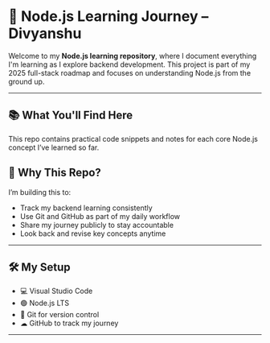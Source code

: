 # 🚀 Node.js Learning Journey – Divyanshu

Welcome to my **Node.js learning repository**, where I document everything I'm learning as I explore backend development. This project is part of my 2025 full-stack roadmap and focuses on understanding Node.js from the ground up.

---

## 📚 What You'll Find Here

This repo contains practical code snippets and notes for each core Node.js concept I’ve learned so far.

## 🧠 Why This Repo?

I’m building this to:
- Track my backend learning consistently
- Use Git and GitHub as part of my daily workflow
- Share my journey publicly to stay accountable
- Look back and revise key concepts anytime

---

## 🛠️ My Setup
- 💻 Visual Studio Code
- 🟢 Node.js LTS
- 🔄 Git for version control
- ☁ GitHub to track my journey

---

